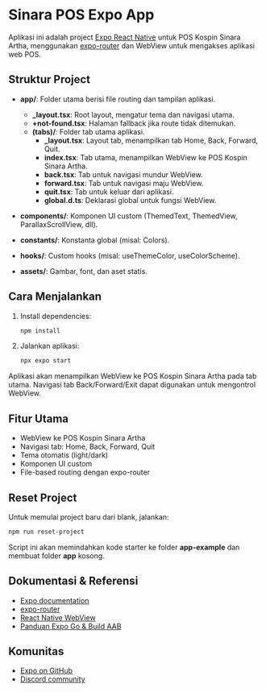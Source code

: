 # Sinara POS Expo App

Aplikasi ini adalah project [Expo React Native](https://expo.dev) untuk POS Kospin Sinara Artha, menggunakan [expo-router](https://expo.dev/router) dan WebView untuk mengakses aplikasi web POS.

## Struktur Project

- **app/**: Folder utama berisi file routing dan tampilan aplikasi.
  - **_layout.tsx**: Root layout, mengatur tema dan navigasi utama.
  - **+not-found.tsx**: Halaman fallback jika route tidak ditemukan.
  - **(tabs)/**: Folder tab utama aplikasi.
    - **_layout.tsx**: Layout tab, menampilkan tab Home, Back, Forward, Quit.
    - **index.tsx**: Tab utama, menampilkan WebView ke POS Kospin Sinara Artha.
    - **back.tsx**: Tab untuk navigasi mundur WebView.
    - **forward.tsx**: Tab untuk navigasi maju WebView.
    - **quit.tsx**: Tab untuk keluar dari aplikasi.
    - **global.d.ts**: Deklarasi global untuk fungsi WebView.

- **components/**: Komponen UI custom (ThemedText, ThemedView, ParallaxScrollView, dll).
- **constants/**: Konstanta global (misal: Colors).
- **hooks/**: Custom hooks (misal: useThemeColor, useColorScheme).
- **assets/**: Gambar, font, dan aset statis.

## Cara Menjalankan

1. Install dependencies:
   ```bash
   npm install
   ```
2. Jalankan aplikasi:
   ```bash
   npx expo start
   ```

Aplikasi akan menampilkan WebView ke POS Kospin Sinara Artha pada tab utama. Navigasi tab Back/Forward/Exit dapat digunakan untuk mengontrol WebView.

## Fitur Utama
- WebView ke POS Kospin Sinara Artha
- Navigasi tab: Home, Back, Forward, Quit
- Tema otomatis (light/dark)
- Komponen UI custom
- File-based routing dengan expo-router

## Reset Project

Untuk memulai project baru dari blank, jalankan:
```bash
npm run reset-project
```
Script ini akan memindahkan kode starter ke folder **app-example** dan membuat folder **app** kosong.

## Dokumentasi & Referensi
- [Expo documentation](https://docs.expo.dev/)
- [expo-router](https://expo.dev/router)
- [React Native WebView](https://github.com/react-native-webview/react-native-webview)
- [Panduan Expo Go & Build AAB](./EXPOGO.md)

## Komunitas
- [Expo on GitHub](https://github.com/expo/expo)
- [Discord community](https://chat.expo.dev)
